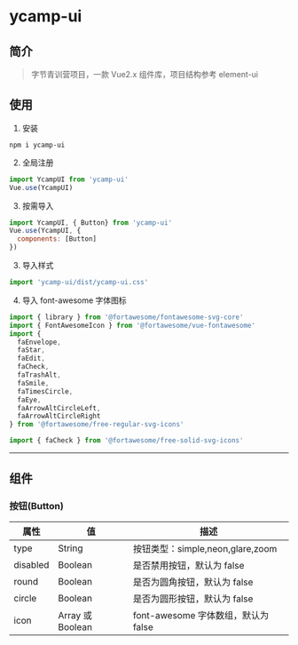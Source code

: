 # ycamp-ui

## 简介



>字节青训营项目，一款 Vue2.x 组件库，项目结构参考 element-ui



## 使用

1. 安装

```
npm i ycamp-ui
```

2. 全局注册

```js
import YcampUI from 'ycamp-ui'
Vue.use(YcampUI)
```

3. 按需导入

```js
import YcampUI, { Button} from 'ycamp-ui'
Vue.use(YcampUI, {
  components: [Button]
})
```

3. 导入样式

```js
import 'ycamp-ui/dist/ycamp-ui.css'
```

4. 导入 font-awesome 字体图标

```js
import { library } from '@fortawesome/fontawesome-svg-core'
import { FontAwesomeIcon } from '@fortawesome/vue-fontawesome'
import {
  faEnvelope,
  faStar,
  faEdit,
  faCheck,
  faTrashAlt,
  faSmile,
  faTimesCircle,
  faEye,
  faArrowAltCircleLeft,
  faArrowAltCircleRight
} from '@fortawesome/free-regular-svg-icons'

import { faCheck } from '@fortawesome/free-solid-svg-icons'
```



---



## 组件

### 按钮(Button)

| 属性     | 值               | 描述                                |
| -------- | ---------------- | ----------------------------------- |
| type     | String           | 按钮类型：simple,neon,glare,zoom    |
| disabled | Boolean          | 是否禁用按钮，默认为 false          |
| round    | Boolean          | 是否为圆角按钮，默认为 false        |
| circle    | Boolean          | 是否为圆形按钮，默认为 false        |
| icon     | Array 或 Boolean | font-awesome 字体数组，默认为 false |
